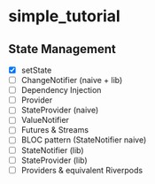 # simple_tutorial

## State Management
- [x] setState
- [ ] ChangeNotifier (naive + lib)
- [ ] Dependency Injection
- [ ] Provider
- [ ] StateProvider (naive)
- [ ] ValueNotifier
- [ ] Futures & Streams
- [ ] BLOC pattern (StateNotifier naive)
- [ ] StateNotifier (lib)
- [ ] StateProvider (lib)
- [ ] Providers & equivalent Riverpods
